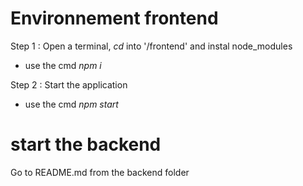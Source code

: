 # Environnement frontend

Step 1 :
Open a terminal, _cd_ into '/frontend' and instal node_modules

- use the cmd _npm i_

Step 2 :
Start the application

- use the cmd _npm start_

# start the backend

Go to README.md from the backend folder
